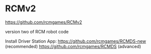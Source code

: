 # RCMv2

https://github.com/rcmgames/RCMv2

version two of RCM robot code

Install Driver Station App:
https://github.com/rcmgames/RCMDS-new (recommended)
https://github.com/rcmgames/RCMDS (advanced)

